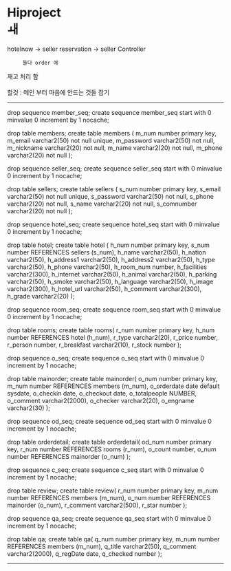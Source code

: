 # Hiproject<br>ㅙ
hotelnow -> seller reservation
         -> seller Controller
         
         둘다 order 에 
         
재고 처리 함 <br>
<br>
할것 : 메인 부터 마음에 안드는 것들 잡기 <br>


<hr>
drop sequence member_seq;
create sequence member_seq
start with 0
minvalue 0
increment by 1
nocache;

drop table members;
create table members (
m_num number primary key,
m_email varchar2(50) not null unique,
m_password varchar2(50) not null,
m_nickname varchar2(20) not null,
m_name varchar2(20) not null,
m_phone varchar2(20) not null
);

drop sequence seller_seq;
create sequence seller_seq
start with 0
minvalue 0
increment by 1
nocache;

drop table sellers;
create table sellers (
s_num number primary key,
s_email varchar2(50) not null unique,
s_password varchar2(50) not null,
s_phone varchar2(20) not null,
s_name varchar2(20) not null,
s_comnumber varchar2(20) not null
);

drop sequence hotel_seq;
create sequence hotel_seq
start with 0
minvalue 0
increment by 1
nocache;


drop table hotel;
create table hotel ( 
h_num number primary key,
s_num number REFERENCES sellers (s_num),
h_name varchar2(50),
h_nation varchar2(50),
h_address1 varchar2(50),
h_address2 varchar2(50),
h_type varchar2(50),
h_phone varchar2(50),
h_room_num number,
h_facilities varchar2(300),
h_internet varchar2(50),
h_animal varchar2(50),
h_parking varchar2(50), 
h_smoke varchar2(50),
h_language varchar2(50), 
h_image varchar2(300), 
h_hotel_url varchar2(50),
h_comment varchar2(300),
h_grade varchar2(20)
);

drop sequence room_seq;
create sequence room_seq 
start with 0
minvalue 0
increment by 1 
nocache;


drop table rooms;
create table rooms(
r_num number primary key,
h_num number REFERENCES hotel (h_num),
r_type varchar2(20),
r_price number, 
r_person number,
r_breakfast varchar2(10),
r_stock number
);

drop sequence o_seq;
create sequence o_seq
start with 0
minvalue 0
increment by 1
nocache;

drop table mainorder;
create table mainorder(
o_num number primary key,
m_num number REFERENCES members (m_num),
o_orderdate date default sysdate,
o_checkin date,
o_checkout date,
o_totalpeople NUMBER,
o_comment varchar2(2000),
o_checker varchar2(20),
o_engname varchar2(30)
);

drop sequence od_seq;
create sequence od_seq
start with 0
minvalue 0
increment by 1
nocache;

drop table orderdetail;
create table orderdetail(
od_num number primary key,
r_num number REFERENCES rooms (r_num),
o_count number,
o_num number REFERENCES mainorder (o_num)
);

drop sequence c_seq;
create sequence c_seq
start with 0
minvalue 0
increment by 1
nocache;

drop table review;
create table review(
r_num number primary key,
m_num number REFERENCES members (m_num),
o_num number REFERENCES mainorder (o_num),
r_comment varchar2(500),
r_star number
);

drop sequence qa_seq;
create sequence qa_seq
start with 0
minvalue 0
increment by 1
nocache;

drop table qa;
create table qa(
q_num number primary key,
m_num number REFERENCES members (m_num),
q_title varchar2(50),
q_comment varchar2(2000),
q_regDate date,
q_checked number
);
<hr>

